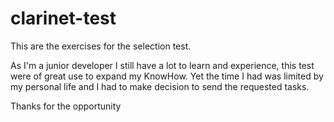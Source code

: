 # clarinet-test
This are the exercises for the selection test.

As I'm a junior developer I still have a lot to learn and experience, this test were of great use to expand my KnowHow.
Yet the time I had was limited by my personal life and I had to make decision to send the requested tasks.

Thanks for the opportunity
